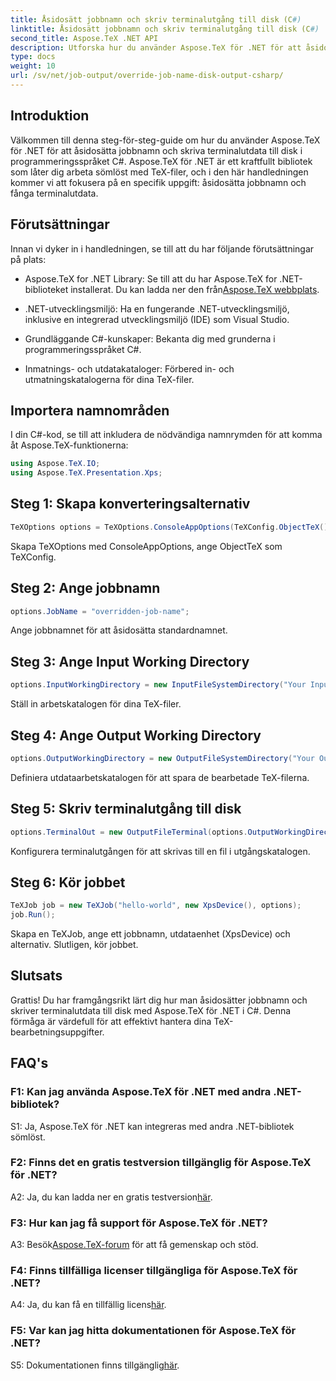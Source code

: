 ```yaml
---
title: Åsidosätt jobbnamn och skriv terminalutgång till disk (C#)
linktitle: Åsidosätt jobbnamn och skriv terminalutgång till disk (C#)
second_title: Aspose.TeX .NET API
description: Utforska hur du använder Aspose.TeX för .NET för att åsidosätta jobbnamn och fånga terminalutdata. Följ vår omfattande guide för sömlös TeX-filhantering.
type: docs
weight: 10
url: /sv/net/job-output/override-job-name-disk-output-csharp/
---
```

## Introduktion

Välkommen till denna steg-för-steg-guide om hur du använder Aspose.TeX för .NET för att åsidosätta jobbnamn och skriva terminalutdata till disk i programmeringsspråket C#. Aspose.TeX för .NET är ett kraftfullt bibliotek som låter dig arbeta sömlöst med TeX-filer, och i den här handledningen kommer vi att fokusera på en specifik uppgift: åsidosätta jobbnamn och fånga terminalutdata.

## Förutsättningar

Innan vi dyker in i handledningen, se till att du har följande förutsättningar på plats:

-  Aspose.TeX for .NET Library: Se till att du har Aspose.TeX for .NET-biblioteket installerat. Du kan ladda ner den från[Aspose.TeX webbplats](https://releases.aspose.com/tex/net/).

- .NET-utvecklingsmiljö: Ha en fungerande .NET-utvecklingsmiljö, inklusive en integrerad utvecklingsmiljö (IDE) som Visual Studio.

- Grundläggande C#-kunskaper: Bekanta dig med grunderna i programmeringsspråket C#.

- Inmatnings- och utdatakataloger: Förbered in- och utmatningskatalogerna för dina TeX-filer.

## Importera namnområden

I din C#-kod, se till att inkludera de nödvändiga namnrymden för att komma åt Aspose.TeX-funktionerna:

```csharp
using Aspose.TeX.IO;
using Aspose.TeX.Presentation.Xps;
```

## Steg 1: Skapa konverteringsalternativ

```csharp
TeXOptions options = TeXOptions.ConsoleAppOptions(TeXConfig.ObjectTeX());
```

Skapa TeXOptions med ConsoleAppOptions, ange ObjectTeX som TeXConfig.

## Steg 2: Ange jobbnamn

```csharp
options.JobName = "overridden-job-name";
```

Ange jobbnamnet för att åsidosätta standardnamnet.

## Steg 3: Ange Input Working Directory

```csharp
options.InputWorkingDirectory = new InputFileSystemDirectory("Your Input Directory");
```

Ställ in arbetskatalogen för dina TeX-filer.

## Steg 4: Ange Output Working Directory

```csharp
options.OutputWorkingDirectory = new OutputFileSystemDirectory("Your Output Directory");
```

Definiera utdataarbetskatalogen för att spara de bearbetade TeX-filerna.

## Steg 5: Skriv terminalutgång till disk

```csharp
options.TerminalOut = new OutputFileTerminal(options.OutputWorkingDirectory);
```

Konfigurera terminalutgången för att skrivas till en fil i utgångskatalogen.

## Steg 6: Kör jobbet

```csharp
TeXJob job = new TeXJob("hello-world", new XpsDevice(), options);
job.Run();
```

Skapa en TeXJob, ange ett jobbnamn, utdataenhet (XpsDevice) och alternativ. Slutligen, kör jobbet.

## Slutsats

Grattis! Du har framgångsrikt lärt dig hur man åsidosätter jobbnamn och skriver terminalutdata till disk med Aspose.TeX för .NET i C#. Denna förmåga är värdefull för att effektivt hantera dina TeX-bearbetningsuppgifter.

## FAQ's

### F1: Kan jag använda Aspose.TeX för .NET med andra .NET-bibliotek?

S1: Ja, Aspose.TeX för .NET kan integreras med andra .NET-bibliotek sömlöst.

### F2: Finns det en gratis testversion tillgänglig för Aspose.TeX för .NET?

 A2: Ja, du kan ladda ner en gratis testversion[här](https://releases.aspose.com/).

### F3: Hur kan jag få support för Aspose.TeX för .NET?

 A3: Besök[Aspose.TeX-forum](https://forum.aspose.com/c/tex/47) för att få gemenskap och stöd.

### F4: Finns tillfälliga licenser tillgängliga för Aspose.TeX för .NET?

 A4: Ja, du kan få en tillfällig licens[här](https://purchase.aspose.com/temporary-license/).

### F5: Var kan jag hitta dokumentationen för Aspose.TeX för .NET?

 S5: Dokumentationen finns tillgänglig[här](https://reference.aspose.com/tex/net/).